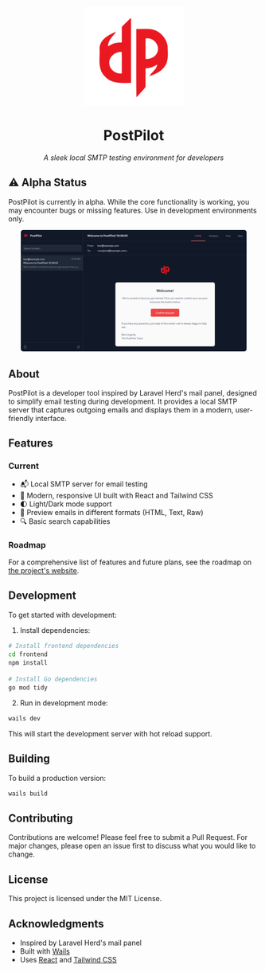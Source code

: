 <div align="center">
  <img src="frontend/src/assets/images/logo.svg" alt="PostPilot Logo" width="200" height="200" />
  <h1>PostPilot</h1>
  <p><em>A sleek local SMTP testing environment for developers</em></p>
</div>

## ⚠️ Alpha Status

PostPilot is currently in alpha. While the core functionality is working, you may encounter bugs or missing features. Use in development environments only.

<div align="center">
  <img src=".github/screenshot.png" alt="PostPilot Screenshot" width="90%" />
</div>

## About

PostPilot is a developer tool inspired by Laravel Herd's mail panel, designed to simplify email testing during development. It provides a local SMTP server that captures outgoing emails and displays them in a modern, user-friendly interface.

## Features

### Current
- 📬 Local SMTP server for email testing
- 🎨 Modern, responsive UI built with React and Tailwind CSS
- 🌓 Light/Dark mode support
- 📱 Preview emails in different formats (HTML, Text, Raw)
- 🔍 Basic search capabilities

### Roadmap

For a comprehensive list of features and future plans, see the roadmap on [the project's website](https://postpilot.watzon.tech/roadmap).

## Development

To get started with development:

1. Install dependencies:
```bash
# Install frontend dependencies
cd frontend
npm install

# Install Go dependencies
go mod tidy
```

2. Run in development mode:
```bash
wails dev
```

This will start the development server with hot reload support.

## Building

To build a production version:

```bash
wails build
```

## Contributing

Contributions are welcome! Please feel free to submit a Pull Request. For major changes, please open an issue first to discuss what you would like to change.

## License

This project is licensed under the MIT License.

## Acknowledgments

- Inspired by Laravel Herd's mail panel
- Built with [Wails](https://wails.io/)
- Uses [React](https://reactjs.org/) and [Tailwind CSS](https://tailwindcss.com/)